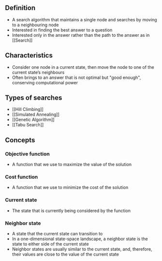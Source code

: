 ## Definition

- A search algorithm that maintains a single node and searches by moving to a neighbouring node
- Interested in finding the best answer to a question
- Interested only in the answer rather than the path to the answer as in [[Search]]

## Characteristics

- Consider one node in a current state, then move the node to one of the current state’s neighbours
- Often brings to an answer that is not optimal but "good enough", conserving computational power

## Types of searches

- [[Hill Climbing]]
- [[Simulated Annealing]]
- [[Genetic Algorithm]]
- [[Tabu Search]]

## Concepts

### Objective function

- A function that we use to maximize the value of the solution

### Cost function

- A function that we use to minimize the cost of the solution

### Current state

- The state that is currently being considered by the function

### Neighbor state

- A state that the current state can transition to
- In a one-dimensional state-space landscape, a neighbor state is the state to either side of the current state
- Neighbor states are usually similar to the current state, and, therefore, their values are close to the value of the current state